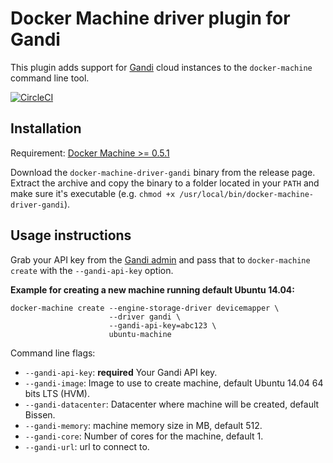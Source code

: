 <!--[metadata]>
+++
title = "Gandi"
description = "Gandi driver for docker machine"
keywords = ["machine, Gandi, driver, docker"]
[menu.main]
parent="smn_machine_drivers"
+++
<![end-metadata]-->

# Docker Machine driver plugin for Gandi

This plugin adds support for [Gandi](https://www.gandi.net/) cloud instances to the `docker-machine` command line tool.

[![CircleCI](https://img.shields.io/circleci/project/gandi/docker-machine-gandi.svg)](https://circleci.com/gh/gandi/docker-machine-gandi/)

## Installation

Requirement: [Docker Machine >= 0.5.1](https://github.com/docker/machine)

Download the `docker-machine-driver-gandi` binary from the release page.
Extract the archive and copy the binary to a folder located in your `PATH` and make sure it's executable (e.g. `chmod +x /usr/local/bin/docker-machine-driver-gandi`).

## Usage instructions

Grab your API key from the [Gandi admin](https://www.gandi.net/admin/api_key) and pass that to `docker-machine create` with the `--gandi-api-key` option.


**Example for creating a new machine running default Ubuntu 14.04:**

    docker-machine create --engine-storage-driver devicemapper \
                          --driver gandi \
                          --gandi-api-key=abc123 \
                          ubuntu-machine

Command line flags:

 - `--gandi-api-key`: **required** Your Gandi API key.
 - `--gandi-image`: Image to use to create machine, default Ubuntu 14.04 64 bits LTS (HVM).
 - `--gandi-datacenter`: Datacenter where machine will be created, default Bissen.
 - `--gandi-memory`: machine memory size in MB, default 512.
 - `--gandi-core`: Number of cores for the machine, default 1.
 - `--gandi-url`: url to connect to.
